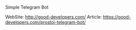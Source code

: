 Simple Telegram Bot

WebSite: http://good-developers.com/
Article: https://good-developers.com/prostoj-telegram-bot/
